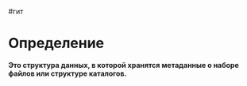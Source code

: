 #гит 
# Определение
**Это структура данных, в которой хранятся метаданные о наборе файлов или структуре каталогов.**
